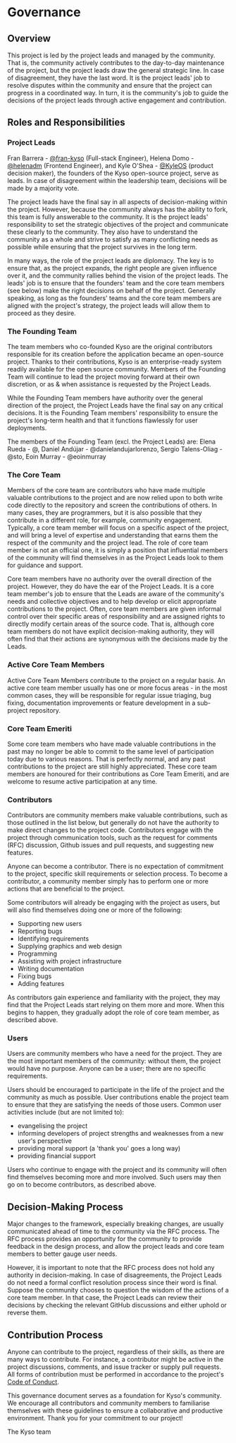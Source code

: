 # Governance

## Overview

This project is led by the project leads and managed by the community. That is, the community actively contributes to the day-to-day maintenance of the project, but the project leads draw the general strategic line. In case of disagreement, they have the last word. It is the project leads' job to resolve disputes within the community and ensure that the project can progress in a coordinated way. In turn, it is the community's job to guide the decisions of the project leads through active engagement and contribution.

## Roles and Responsibilities

### Project Leads

Fran Barrera - [@fran-kyso](https://github.com/fran-kyso) (Full-stack Engineer), Helena Domo - [@helenadm](https://github.com/helenadm) (Frontend Engineer), and Kyle O'Shea - [@KyleOS](https://github.com/KyleOS) (product decision maker), the founders of the Kyso open-source project, serve as leads. In case of disagreement within the leadership team, decisions will be made by a majority vote.

The project leads have the final say in all aspects of decision-making within the project. However, because the community always has the ability to fork, this team is fully answerable to the community. It is the project leads' responsibility to set the strategic objectives of the project and communicate these clearly to the community. They also have to understand the community as a whole and strive to satisfy as many conflicting needs as possible while ensuring that the project survives in the long term.

In many ways, the role of the project leads are diplomacy. The key is to ensure that, as the project expands, the right people are given influence over it, and the community rallies behind the vision of the project leads. The leads' job is to ensure that the founders' team and the core team members (see below) make the right decisions on behalf of the project. Generally speaking, as long as the founders' teams and the core team members are aligned with the project's strategy, the project leads will allow them to proceed as they desire.

### The Founding Team

The team members who co-founded Kyso are the original contributors responsible for its creation before the application became an open-source project. Thanks to their contributions, Kyso is an enterprise-ready system readily available for the open source community. Members of the Founding Team will continue to lead the project moving forward at their own discretion, or as & when assistance is requested by the Project Leads.

While the Founding Team members have authority over the general direction of the project, the Project Leads have the final say on any critical decisions. It is the Founding Team members' responsibility to ensure the project's long-term health and that it functions flawlessly for user deployments.

The members of the Founding Team (excl. the Project Leads) are: Elena Rueda - @, Daniel Andújar - @danielandujarlorenzo, Sergio Talens-Oliag - @sto, Eoin Murray - @eoinmurray

### The Core Team

Members of the core team are contributors who have made multiple valuable contributions to the project and are now relied upon to both write code directly to the repository and screen the contributions of others. In many cases, they are programmers, but it is also possible that they contribute in a different role, for example, community engagement. Typically, a core team member will focus on a specific aspect of the project, and will bring a level of expertise and understanding that earns them the respect of the community and the project lead. The role of core team member is not an official one, it is simply a position that influential members of the community will find themselves in as the Project Leads look to them for guidance and support.

Core team members have no authority over the overall direction of the project. However, they do have the ear of the Project Leads. It is a core team member's job to ensure that the Leads are aware of the community's needs and collective objectives and to help develop or elicit appropriate contributions to the project. Often, core team members are given informal control over their specific areas of responsibility and are assigned rights to directly modify certain areas of the source code. That is, although core team members do not have explicit decision-making authority, they will often find that their actions are synonymous with the decisions made by the Leads.

### Active Core Team Members

Active Core Team Members contribute to the project on a regular basis. An active core team member usually has one or more focus areas - in the most common cases, they will be responsible for regular issue triaging, bug fixing, documentation improvements or feature development in a sub-project repository.

### Core Team Emeriti

Some core team members who have made valuable contributions in the past may no longer be able to commit to the same level of participation today due to various reasons. That is perfectly normal, and any past contributions to the project are still highly appreciated. These core team members are honoured for their contributions as Core Team Emeriti, and are welcome to resume active participation at any time.

### Contributors

Contributors are community members make valuable contributions, such as those outlined in the list below, but generally do not have the authority to make direct changes to the project code. Contributors engage with the project through communication tools, such as the request for comments (RFC) discussion, Github issues and pull requests, and suggesting new features.

Anyone can become a contributor. There is no expectation of commitment to the project, specific skill requirements or selection process. To become a contributor, a community member simply has to perform one or more actions that are beneficial to the project.

Some contributors will already be engaging with the project as users, but will also find themselves doing one or more of the following:

- Supporting new users
- Reporting bugs
- Identifying requirements
- Supplying graphics and web design
- Programming
- Assisting with project infrastructure
- Writing documentation
- Fixing bugs
- Adding features

As contributors gain experience and familiarity with the project, they may find that the Project Leads start relying on them more and more. When this begins to happen, they gradually adopt the role of core team member, as described above.

### Users

Users are community members who have a need for the project. They are the most important members of the community: without them, the project would have no purpose. Anyone can be a user; there are no specific requirements.

Users should be encouraged to participate in the life of the project and the community as much as possible. User contributions enable the project team to ensure that they are satisfying the needs of those users. Common user activities include (but are not limited to):

- evangelising the project
- informing developers of project strengths and weaknesses from a new user's perspective
- providing moral support (a 'thank you' goes a long way)
- providing financial support

Users who continue to engage with the project and its community will often find themselves becoming more and more involved. Such users may then go on to become contributors, as described above.

## Decision-Making Process

Major changes to the framework, especially breaking changes, are usually communicated ahead of time to the community via the RFC process. The RFC process provides an opportunity for the community to provide feedback in the design process, and allow the project leads and core team members to better gauge user needs.

However, it is important to note that the RFC process does not hold any authority in decision-making. In case of disagreements, the Project Leads do not need a formal conflict resolution process since their word is final. Suppose the community chooses to question the wisdom of the actions of a core team member. In that case, the Project Leads can review their decisions by checking the relevant GitHub discussions and either uphold or reverse them.

## Contribution Process

Anyone can contribute to the project, regardless of their skills, as there are many ways to contribute. For instance, a contributor might be active in the project discussions, comments, and issue tracker or supply pull requests. All forms of contribution must be performed in accordance to the project's [Code of Conduct](https://github.com/kyso-io/kyso-nbdime/blob/develop/CODE_OF_CONDUCT.md).

This governance document serves as a foundation for Kyso's community. We encourage all contributors and community members to familiarise themselves with these guidelines to ensure a collaborative and productive environment. Thank you for your commitment to our project!

The Kyso team
